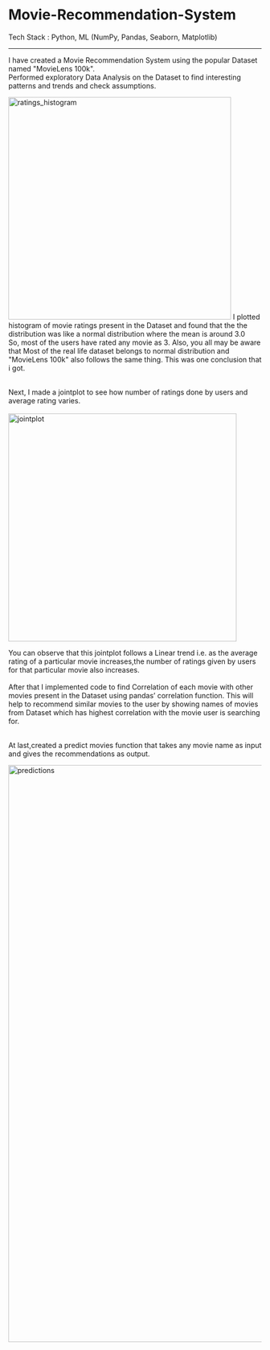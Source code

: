 # Movie-Recommendation-System
Tech Stack : Python, ML (NumPy, Pandas, Seaborn, Matplotlib)<br>
***

I have created a Movie Recommendation System using the popular Dataset named "MovieLens 100k". <br>
Performed exploratory Data Analysis on the Dataset to find interesting patterns and trends and check assumptions. <br>




<img width="443" alt="ratings_histogram" src="https://user-images.githubusercontent.com/85777009/178116850-9788d88e-2d35-4c80-b85f-f39e4073aefb.png">
I plotted histogram of movie ratings present in the Dataset and found that the the distribution was like a normal distribution where the mean is around 3.0 <br>
So, most of the users have rated any movie as 3. Also, you all may be aware that Most of the real life dataset belongs to normal distribution and "MovieLens 100k" also follows the same thing.
This was one conclusion that i got. <br> <br>

Next, I made a jointplot to see how number of ratings done by users and average rating varies. <br> <br>
<img width="454" alt="jointplot" src="https://user-images.githubusercontent.com/85777009/178117383-100feea9-0e8f-4d46-b931-605feb50540a.png">


You can observe that this jointplot follows a Linear trend i.e. as the average rating of a particular movie increases,the number of ratings given by users for that particular movie also increases. <br>
<br>
After that I implemented code to find Correlation of each movie with other movies present in the Dataset using pandas’ correlation
function. This will help to recommend similar movies to the user by showing names of movies from Dataset which has highest correlation with the movie user is searching for.<br> <br>

At last,created a predict movies function that takes any movie name as input and gives the recommendations as output. <br>

<img width="1149" alt="predictions" src="https://user-images.githubusercontent.com/85777009/178138675-4072fea8-c4eb-4743-838d-ba5915a95405.png">

